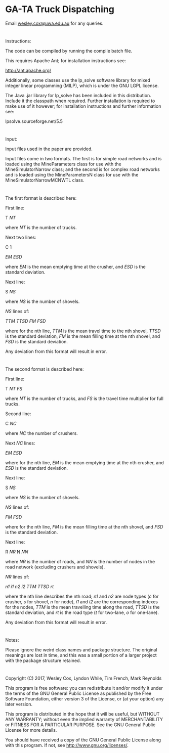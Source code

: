 # GA-TA Truck Dispatching

Email wesley.cox@uwa.edu.au for any queries.
#
Instructions:

The code can be compiled by running the compile batch file.

This requires Apache Ant; for installation instructions see:

http://ant.apache.org/

Additionally, some classes use the lp_solve software library for mixed integer linear programming (MILP), which is under the GNU LGPL license. 

The Java .jar library for lp_solve has been included in this distribution. Include it the classpath when required. Further installation is required to make use of it however; for installation instructions and further information see:

lpsolve.sourceforge.net/5.5
#
Input:

Input files used in the paper are provided. 

Input files come in two formats. The first is for simple road networks and is loaded using the MineParameters class for use with the MineSimulatorNarrow class; and the second is for complex road networks and is loaded using the MineParametersN class for use with the MineSimulatorNarrowMCNWTL class.
#
The first format is described here:

First line:

T _NT_

where _NT_ is the number of trucks.

Next two lines:

C 1

_EM ESD_

where _EM_ is the mean emptying time at the crusher, and _ESD_ is the standard deviation.

Next line:

S _NS_

where _NS_ is the number of shovels.

_NS_ lines of:

_TTM TTSD FM FSD_

where for the nth line, _TTM_ is the mean travel time to the nth shovel, _TTSD_ is the standard deviation, _FM_ is the mean filling time at the nth shovel, and _FSD_ is the standard deviation.

Any deviation from this format will result in error.
#
The second format is described here:

First line:

T _NT FS_

where _NT_ is the number of trucks, and _FS_ is the travel time multiplier for full trucks.

Second line:

C _NC_

where _NC_ the number of crushers.

Next _NC_ lines:

_EM ESD_

where for the nth line, _EM_ is the mean emptying time at the nth crusher, and _ESD_ is the standard deviation.

Next line:

S _NS_

where _NS_ is the number of shovels.

_NS_ lines of:

_FM FSD_

where for the nth line, _FM_ is the mean filling time at the nth shovel, and _FSD_ is the standard deviation.

Next line:

R _NR_ N _NN_

where _NR_ is the number of roads, and _NN_ is the number of nodes in the road network (excluding crushers and shovels).

_NR_ lines of:

_n1 i1 n2 i2 TTM TTSD rt_

where the nth line describes the nth road; _n1_ and _n2_ are node types (_c_ for crusher, _s_ for shovel, _n_ for node), _i1_ and _i2_ are the corresponding indexes for the nodes, _TTM_ is the mean travelling time along the road, _TTSD_ is the standard deviation, and _rt_ is the road type (_t_ for two-lane, _o_ for one-lane).

Any deviation from this format will result in error.
#
Notes:

Please ignore the weird class names and package structure. The original meanings are lost in time, and this was a small portion of a larger project with the package structure retained.
#
Copyright (C) 2017,  Wesley Cox, Lyndon While, Tim French, Mark Reynolds

This program is free software: you can redistribute it and/or modify it under the terms of the GNU General Public License as published by the Free Software Foundation, either version 3 of the License, or (at your option) any later version.

This program is distributed in the hope that it will be useful, but WITHOUT ANY WARRANTY; without even the implied warranty of MERCHANTABILITY or FITNESS FOR A PARTICULAR PURPOSE.  See the GNU General Public License for more details.

You should have received a copy of the GNU General Public License along with this program.  If not, see <http://www.gnu.org/licenses/>.